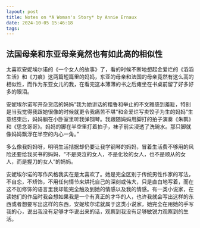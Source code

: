 ```yaml
---
layout: post
title: Notes on *A Woman's Story* by Annie Ernaux
date: 2024-10-05 15:46:18
tags:
---
```

## 法国母亲和东亚母亲竟然也有如此高的相似性
太喜欢安妮埃尔诺的《一个女人的故事》了，看的时候不断地想起金爱烂的《滔滔生活》和《刀痕》这两篇短篇里的妈妈，东亚的母亲和法国的母亲竟然有这么高的相似性，而作为东亚女儿的我，在看完这本薄薄的书之后瘫坐在书桌前留了好多好多的眼泪。
	
安妮埃尔诺写开杂货店的妈妈“我为她讲话的粗鲁和举止的不文雅感到羞耻，特别是当我觉得我跟她很像的时候就更令我痛苦不堪“和金爱烂写卖饺子为生的妈妈“生意结束后，妈妈躺在小卧室里听我弹钢琴。我跟随妈妈用脚打的拍子演奏《朱鹮》和《思念哥哥》。妈妈的脚在半空里打着拍子，袜子前尖浸透了洗碗水。那只脚就像妈妈飘浮在半空的内心一角。”
	
多么像我妈妈呀，明明生活拮据却仍要让我学钢琴的妈妈，冒着生活费不够用的风险还要给我买书的妈妈，“不是哭泣的女人，不是化妆的女人，也不是顺从的女人，而是握刀的女人”的妈妈。
	
安妮埃尔诺的写作风格我实在是太喜欢了。她是完全区别于传统男性作家的写法，不自恋，不矫饰，不用任何情节来烘托自己的深刻或伟大，只是直白地写着，而在这不加修饰的语言里我却能完全触及到她的情感以及我的情感。有一类小说家，在读她们的作品时我会想如果我是一个有真正的才华的人，也许我就会写出这样的东西或者想要写出这样的东西，安妮埃尔诺就属于这类小说家，她完全在用她的手写我的心，说出我没有足够才华说出来的话，观察到我没有足够敏锐力观察到的生活。